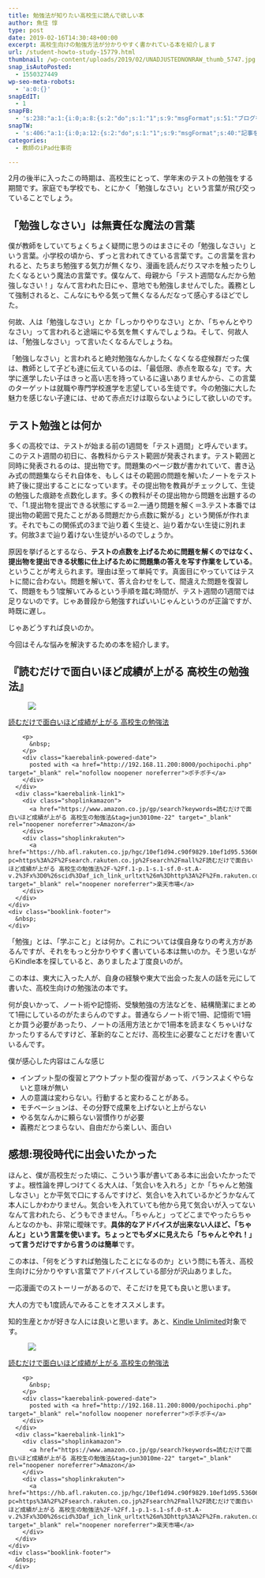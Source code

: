 ```yaml
---
title: 勉強法が知りたい高校生に読んで欲しい本
author: 魚住 惇
type: post
date: 2019-02-16T14:30:48+00:00
excerpt: 高校生向けの勉強方法が分かりやすく書かれている本を紹介します
url: /student-howto-study-15779.html
thumbnail: /wp-content/uploads/2019/02/UNADJUSTEDNONRAW_thumb_5747.jpg
snap_isAutoPosted:
  - 1550327449
wp-seo-meta-robots:
  - 'a:0:{}'
snapEdIT:
  - 1
snapFB:
  - 's:238:"a:1:{i:0;a:8:{s:2:"do";s:1:"1";s:9:"msgFormat";s:51:"ブログを更新しました！%TITLE% %SITENAME%";s:8:"postType";s:1:"A";s:9:"isAutoImg";s:1:"A";s:8:"imgToUse";s:0:"";s:9:"isAutoURL";s:1:"A";s:8:"urlToUse";s:0:"";s:4:"doFB";i:0;}}";'
snapTW:
  - 's:406:"a:1:{i:0;a:12:{s:2:"do";s:1:"1";s:9:"msgFormat";s:40:"記事を書きました: %TITLE%  %URL%";s:8:"attchImg";s:1:"1";s:9:"isAutoImg";s:1:"A";s:8:"imgToUse";s:0:"";s:9:"isAutoURL";s:1:"A";s:8:"urlToUse";s:0:"";s:4:"doTW";i:0;s:8:"isPosted";s:1:"1";s:4:"pgID";s:19:"1096779104496476160";s:7:"postURL";s:56:"https://twitter.com/jun3010me/status/1096779104496476160";s:5:"pDate";s:19:"2019-02-16 14:31:30";}}";'
categories:
  - 教師のiPad仕事術

---
```

2月の後半に入ったこの時期は、高校生にとって、学年末のテストの勉強をする期間です。家庭でも学校でも、とにかく「勉強しなさい」という言葉が飛び交っていることでしょう。

## 「勉強しなさい」は無責任な魔法の言葉

僕が教師をしていてちょくちょく疑問に思うのはまさにその「勉強しなさい」という言葉。小学校の頃から、ずっと言われてきている言葉です。この言葉を言われると、たちまち勉強する気力が無くなり、漫画を読んだりスマホを触ったりしたくなるという魔法の言葉です。僕なんて、母親から「テスト週間なんだから勉強しなさい！」なんて言われた日にゃ、<span class="smb-highlighter">意地でも勉強しませんでした</span>。義務として強制されると、こんなにもやる気って無くなるんだなって感心するほどでした。

何故、人は「勉強しなさい」とか「しっかりやりなさい」とか、「ちゃんとやりなさい」って言われると途端にやる気を無くすんでしょうね。そして、何故人は、「勉強しなさい」って言いたくなるんでしょうね。

「勉強しなさい」と言われると絶対勉強なんかしたくなくなる症候群だった僕は、教師として子ども達に伝えているのは、「最低限、赤点を取るな」です。大学に進学したい子はきっと高い志を持っているに違いありませんから、この言葉のターゲットは就職や専門学校進学を志望している生徒です。今の勉強に大した魅力を感じない子達には、せめて赤点だけは取らないようにして欲しいのです。

## テスト勉強とは何か

多くの高校では、テストが始まる前の1週間を「テスト週間」と呼んでいます。このテスト週間の初日に、各教科からテスト範囲が発表されます。テスト範囲と同時に発表されるのは、提出物です。問題集のページ数が書かれていて、書き込み式の問題集ならそれ自体を、もしくはその範囲の問題を解いたノートをテスト終了後に提出することになっています。その提出物を教員がチェックして、生徒の勉強した痕跡を点数化します。多くの教科がその提出物から問題を出題するので、「1.提出物を提出できる状態にする＝2.一通り問題を解く＝3.テスト本番では提出物の範囲で見たことがある問題だから点数に繋がる」という関係が作れます。それでもこの関係式の3まで辿り着く生徒と、辿り着かない生徒に別れます。何故3まで辿り着けない生徒がいるのでしょうか。

原因を挙げるとするなら、**テストの点数を上げるために問題を解くのではなく、提出物を提出できる状態に仕上げるために問題集の答えを写す作業をしている**。ということが考えられます。理由は至って単純です。真面目にやっていてはテストに間に合わない。問題を解いて、答え合わせをして、間違えた問題を復習して、問題をもう1度解いてみるという手順を踏む時間が、テスト週間の1週間では足りないのです。じゃあ普段から勉強すればいいじゃんというのが正論ですが、時既に遅し。

じゃあどうすれば良いのか。

今回はそんな悩みを解決するための本を紹介します。

## 『読むだけで面白いほど成績が上がる 高校生の勉強法』

<div class="cstmreba">
  <div class="kaerebalink-box">
    <div class="kaerebalink-image">
      <figure><a href="https://www.amazon.co.jp/%E8%AA%AD%E3%82%80%E3%81%A0%E3%81%91%E3%81%A7%E9%9D%A2%E7%99%BD%E3%81%84%E3%81%BB%E3%81%A9%E6%88%90%E7%B8%BE%E3%81%8C%E4%B8%8A%E3%81%8C%E3%82%8B-%E9%AB%98%E6%A0%A1%E7%94%9F%E3%81%AE%E5%8B%89%E5%BC%B7%E6%B3%95-%E6%B8%85%E6%B0%B4-%E7%AB%A0%E5%BC%98-ebook/dp/B07DTBGZCD?SubscriptionId=AKIAIGGQ4QGQY6L2RH4A&tag=jun3010me-22&linkCode=xm2&camp=2025&creative=165953&creativeASIN=B07DTBGZCD" target="_blank" rel="noopener noreferrer"><img decoding="async" style="border: none;" src="https://images-fe.ssl-images-amazon.com/images/I/519idvmuUiL._SL160_.jpg" /></a></figure>
    </div>
    <div class="kaerebalink-info">
      <div class="kaerebalink-name">
        <a href="https://www.amazon.co.jp/%E8%AA%AD%E3%82%80%E3%81%A0%E3%81%91%E3%81%A7%E9%9D%A2%E7%99%BD%E3%81%84%E3%81%BB%E3%81%A9%E6%88%90%E7%B8%BE%E3%81%8C%E4%B8%8A%E3%81%8C%E3%82%8B-%E9%AB%98%E6%A0%A1%E7%94%9F%E3%81%AE%E5%8B%89%E5%BC%B7%E6%B3%95-%E6%B8%85%E6%B0%B4-%E7%AB%A0%E5%BC%98-ebook/dp/B07DTBGZCD?SubscriptionId=AKIAIGGQ4QGQY6L2RH4A&tag=jun3010me-22&linkCode=xm2&camp=2025&creative=165953&creativeASIN=B07DTBGZCD" target="_blank" rel="noopener noreferrer">読むだけで面白いほど成績が上がる 高校生の勉強法</a> 
        
        <p>
          &nbsp;
        </p>
        <div class="kaerebalink-powered-date">
          posted with <a href="http://192.168.11.200:8000/pochipochi.php" target="_blank" rel="nofollow noopener noreferrer">ポチポチ</a>
        </div>
      </div>
      <div class="kaerebalink-link1">
        <div class="shoplinkamazon">
          <a href="https://www.amazon.co.jp/gp/search?keywords=読むだけで面白いほど成績が上がる 高校生の勉強法&tag=jun3010me-22" target="_blank" rel="noopener noreferrer">Amazon</a>
        </div>
        <div class="shoplinkrakuten">
          <a href="https://hb.afl.rakuten.co.jp/hgc/10ef1d94.c90f9829.10ef1d95.53606a39/?pc=https%3A%2F%2Fsearch.rakuten.co.jp%2Fsearch%2Fmall%2F読むだけで面白いほど成績が上がる 高校生の勉強法%2F-%2Ff.1-p.1-s.1-sf.0-st.A-v.2%3Fx%3D0%26scid%3Daf_ich_link_urltxt%26m%3Dhttp%3A%2F%2Fm.rakuten.co.jp%2F" target="_blank" rel="noopener noreferrer">楽天市場</a>
        </div>
      </div>
    </div>
    <div class="booklink-footer">
      &nbsp;
    </div>
  </div>
</div>

「勉強」とは、「学ぶこと」とは何か。これについては僕自身なりの考え方があるんですが、それをもっと分かりやすく書いている本は無いのか。そう思いながらKindle本を探していると、ありましたよ丁度良いのが。

この本は、東大に入った人が、自身の経験や東大で出会った友人の話を元にして書いた、高校生向けの勉強法の本です。

何が良いかって、ノート術や記憶術、受験勉強の方法などを、結構簡潔にまとめて1冊にしているのがたまらんのですよ。普通ならノート術で1冊、記憶術で1冊とか買う必要があったり、ノートの活用方法とかで1冊本を読まなくちゃいけなかったりするんですけど、革新的なことだけ、高校生に必要なことだけを書いているんです。

僕が感心した内容はこんな感じ

  * インプット型の復習とアウトプット型の復習があって、バランスよくやらないと意味が無い
  * 人の意識は変わらない。行動すると変わることがある。
  * モチベーションは、その分野で成果を上げないと上がらない
  * やる気なんかに頼らない習慣作りが必要
  * 義務だとつまらない、自由だから楽しい、面白い

## 感想:現役時代に出会いたかった

ほんと、僕が高校生だった頃に、こういう事が書いてある本に出会いたかったですよ。根性論を押しつけてくる大人は、「気合いを入れろ」とか「ちゃんと勉強しなさい」とか平気で口にするんですけど、気合いを入れているかどうかなんて本人にしかわかりません。気合いを入れていても他から見て気合いが入ってないなんて言われたら、どうもできません。「ちゃんと」ってどこまでやったらちゃんとなのかも、非常に曖昧です。**具体的なアドバイスが出来ない人ほど、「ちゃんと」という言葉を使います。**ちょっとでも**ダメに見えたら「ちゃんとやれ！」って言うだけですから言うのは簡単**です。

この本は、「何をどうすれば勉強したことになるのか」という問にも答え、高校生向けに分かりやすい言葉でアドバイスしている部分が沢山ありました。

一応漫画でのストーリーがあるので、そこだけを見ても良いと思います。

大人の方でも1度読んでみることをオススメします。

知的生産とかが好きな人には良いと思います。あと、[Kindle Unlimited][1]対象です。

<div class="cstmreba">
  <div class="kaerebalink-box">
    <div class="kaerebalink-image">
      <figure><a href="https://www.amazon.co.jp/%E8%AA%AD%E3%82%80%E3%81%A0%E3%81%91%E3%81%A7%E9%9D%A2%E7%99%BD%E3%81%84%E3%81%BB%E3%81%A9%E6%88%90%E7%B8%BE%E3%81%8C%E4%B8%8A%E3%81%8C%E3%82%8B-%E9%AB%98%E6%A0%A1%E7%94%9F%E3%81%AE%E5%8B%89%E5%BC%B7%E6%B3%95-%E6%B8%85%E6%B0%B4-%E7%AB%A0%E5%BC%98-ebook/dp/B07DTBGZCD?SubscriptionId=AKIAIGGQ4QGQY6L2RH4A&tag=jun3010me-22&linkCode=xm2&camp=2025&creative=165953&creativeASIN=B07DTBGZCD" target="_blank" rel="noopener noreferrer"><img decoding="async" style="border: none;" src="https://images-fe.ssl-images-amazon.com/images/I/519idvmuUiL._SL160_.jpg" /></a></figure>
    </div>
    <div class="kaerebalink-info">
      <div class="kaerebalink-name">
        <a href="https://www.amazon.co.jp/%E8%AA%AD%E3%82%80%E3%81%A0%E3%81%91%E3%81%A7%E9%9D%A2%E7%99%BD%E3%81%84%E3%81%BB%E3%81%A9%E6%88%90%E7%B8%BE%E3%81%8C%E4%B8%8A%E3%81%8C%E3%82%8B-%E9%AB%98%E6%A0%A1%E7%94%9F%E3%81%AE%E5%8B%89%E5%BC%B7%E6%B3%95-%E6%B8%85%E6%B0%B4-%E7%AB%A0%E5%BC%98-ebook/dp/B07DTBGZCD?SubscriptionId=AKIAIGGQ4QGQY6L2RH4A&tag=jun3010me-22&linkCode=xm2&camp=2025&creative=165953&creativeASIN=B07DTBGZCD" target="_blank" rel="noopener noreferrer">読むだけで面白いほど成績が上がる 高校生の勉強法</a> 
        
        <p>
          &nbsp;
        </p>
        <div class="kaerebalink-powered-date">
          posted with <a href="http://192.168.11.200:8000/pochipochi.php" target="_blank" rel="nofollow noopener noreferrer">ポチポチ</a>
        </div>
      </div>
      <div class="kaerebalink-link1">
        <div class="shoplinkamazon">
          <a href="https://www.amazon.co.jp/gp/search?keywords=読むだけで面白いほど成績が上がる 高校生の勉強法&tag=jun3010me-22" target="_blank" rel="noopener noreferrer">Amazon</a>
        </div>
        <div class="shoplinkrakuten">
          <a href="https://hb.afl.rakuten.co.jp/hgc/10ef1d94.c90f9829.10ef1d95.53606a39/?pc=https%3A%2F%2Fsearch.rakuten.co.jp%2Fsearch%2Fmall%2F読むだけで面白いほど成績が上がる 高校生の勉強法%2F-%2Ff.1-p.1-s.1-sf.0-st.A-v.2%3Fx%3D0%26scid%3Daf_ich_link_urltxt%26m%3Dhttp%3A%2F%2Fm.rakuten.co.jp%2F" target="_blank" rel="noopener noreferrer">楽天市場</a>
        </div>
      </div>
    </div>
    <div class="booklink-footer">
      &nbsp;
    </div>
  </div>
</div>

 [1]: https://amzn.to/2SVia9G